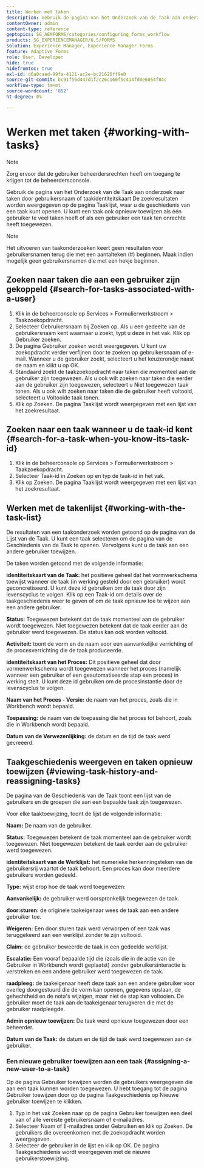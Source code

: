 ```yaml
---
title: Werken met taken
description: Gebruik de pagina van het Onderzoek van de Taak aan onderzoek naar taken door gebruikersnaam of taakidentiteitskaart Meer weten over het werken met taken?
contentOwner: admin
content-type: reference
geptopics: SG_AEMFORMS/categories/configuring_forms_workflow
products: SG_EXPERIENCEMANAGER/6.5/FORMS
solution: Experience Manager, Experience Manager Forms
feature: Adaptive Forms
role: User, Developer
hide: true
hidefromtoc: true
exl-id: d6a0caed-99fa-4121-ac2e-bc21626ff9e0
source-git-commit: bc91f56d447d1f2c26c160f5c414fd0e6054f84c
workflow-type: tm+mt
source-wordcount: '852'
ht-degree: 0%

---
```


# Werken met taken {#working-with-tasks}

>[!NOTE]
> 
> Zorg ervoor dat de gebruiker beheerdersrechten heeft om toegang te krijgen tot de beheerdersconsole.

Gebruik de pagina van het Onderzoek van de Taak aan onderzoek naar taken door gebruikersnaam of taakidentiteitskaart De zoekresultaten worden weergegeven op de pagina Taaklijst, waar u de geschiedenis van een taak kunt openen. U kunt een taak ook opnieuw toewijzen als één gebruiker te veel taken heeft of als een gebruiker een taak ten onrechte heeft toegewezen.

>[!NOTE]
>
>Het uitvoeren van taakonderzoeken keert geen resultaten voor gebruikersnamen terug die met een aantalteken (#) beginnen. Maak indien mogelijk geen gebruikersnamen die met een hekje beginnen.

## Zoeken naar taken die aan een gebruiker zijn gekoppeld {#search-for-tasks-associated-with-a-user}

1. Klik in de beheerconsole op Services > Formulierwerkstroom > Taakzoekopdracht.
1. Selecteer Gebruikersnaam bij Zoeken op. Als u een gedeelte van de gebruikersnaam kent waarnaar u zoekt, typt u deze in het vak. Klik op Gebruiker zoeken.
1. De pagina Gebruiker zoeken wordt weergegeven. U kunt uw zoekopdracht verder verfijnen door te zoeken op gebruikersnaam of e-mail. Wanneer u de gebruiker zoekt, selecteert u het keuzerondje naast de naam en klikt u op OK.
1. Standaard zoekt de taakzoekopdracht naar taken die momenteel aan de gebruiker zijn toegewezen. Als u ook wilt zoeken naar taken die eerder aan de gebruiker zijn toegewezen, selecteert u Niet toegewezen taak tonen. Als u ook wilt zoeken naar taken die de gebruiker heeft voltooid, selecteert u Voltooide taak tonen.
1. Klik op Zoeken. De pagina Taaklijst wordt weergegeven met een lijst van het zoekresultaat.

## Zoeken naar een taak wanneer u de taak-id kent {#search-for-a-task-when-you-know-its-task-id}

1. Klik in de beheerconsole op Services > Formulierwerkstroom > Taakzoekopdracht.
1. Selecteer Taak-id in Zoeken op en typ de taak-id in het vak.
1. Klik op Zoeken. De pagina Taaklijst wordt weergegeven met een lijst van het zoekresultaat.

## Werken met de takenlijst {#working-with-the-task-list}

De resultaten van een taakonderzoek worden getoond op de pagina van de Lijst van de Taak. U kunt een taak selecteren om de pagina van de Geschiedenis van de Taak te openen. Vervolgens kunt u de taak aan een andere gebruiker toewijzen.

De taken worden getoond met de volgende informatie:

**identiteitskaart van de Taak:** het positieve geheel dat het vormwerkschema toewijst wanneer de taak (in werking gesteld door een gebruiker) wordt geconcretiseerd. U kunt deze id gebruiken om de taak door zijn levenscyclus te volgen. Klik op een Taak-id om details over de taakgeschiedenis weer te geven of om de taak opnieuw toe te wijzen aan een andere gebruiker.

**Status:** Toegewezen betekent dat de taak momenteel aan de gebruiker wordt toegewezen. Niet toegewezen betekent dat de taak eerder aan de gebruiker werd toegewezen. De status kan ook worden voltooid.

**Activiteit:** toont de vorm en de naam voor een aanvankelijke verrichting of de procesverrichting die de taak produceerde.

**identiteitskaart van het Proces:** Dit positieve geheel dat door vormenwerkschema wordt toegewezen wanneer het proces (namelijk wanneer een gebruiker of een geautomatiseerde stap een proces) in werking stelt. U kunt deze id gebruiken om de procesinstantie door de levenscyclus te volgen.

**Naam van het Proces - Versie:** de naam van het proces, zoals die in Workbench wordt bepaald.

**Toepassing:** de naam van de toepassing die het proces tot behoort, zoals die in Workbench wordt bepaald.

**Datum van de Verwezenlijking:** de datum en de tijd de taak werd gecreeerd.

## Taakgeschiedenis weergeven en taken opnieuw toewijzen {#viewing-task-history-and-reassigning-tasks}

De pagina van de Geschiedenis van de Taak toont een lijst van de gebruikers en de groepen die aan een bepaalde taak zijn toegewezen.

Voor elke taaktoewijzing, toont de lijst de volgende informatie:

**Naam:** De naam van de gebruiker.

**Status:** Toegewezen betekent de taak momenteel aan de gebruiker wordt toegewezen. Niet toegewezen betekent de taak eerder aan de gebruiker werd toegewezen.

**identiteitskaart van de Werklijst:** het numerieke herkenningsteken van de gebruikersrij waartot de taak behoort. Een proces kan door meerdere gebruikers worden gedeeld.

**Type:** wijst erop hoe de taak werd toegewezen:

**Aanvankelijk:** de gebruiker werd oorspronkelijk toegewezen de taak.

**door:sturen:** de originele taakeigenaar wees de taak aan een andere gebruiker toe.

**Weigeren:** Een door:sturen taak werd verworpen of een taak was teruggekeerd aan een werklijst zonder te zijn voltooid.

**Claim:** de gebruiker beweerde de taak in een gedeelde werklijst.

**Escalatie:** Een vooraf bepaalde tijd die (zoals die in de actie van de Gebruiker in Workbench wordt geplaatst) zonder gebruikersinteractie is verstreken en een andere gebruiker werd toegewezen de taak.

**raadpleeg:** de taakeigenaar heeft deze taak aan een andere gebruiker voor overleg doorgestuurd die de vorm kan openen, gegevens opslaan, de gehechtheid en de nota&#39;s wijzigen, maar niet de stap kan voltooien. De gebruiker moet de taak aan de taakeigenaar terugkeren die met de gebruiker raadpleegde.

**Admin opnieuw toewijzen:** De taak werd opnieuw toegewezen door een beheerder.

**Datum van de Taak:** de datum en de tijd de taak werd toegewezen aan de gebruiker.

### Een nieuwe gebruiker toewijzen aan een taak {#assigning-a-new-user-to-a-task}

Op de pagina Gebruiker toewijzen worden de gebruikers weergegeven die aan een taak kunnen worden toegewezen. U hebt toegang tot de pagina Gebruiker toewijzen door op de pagina Taakgeschiedenis op Nieuwe gebruiker toewijzen te klikken.

1. Typ in het vak Zoeken naar op de pagina Gebruiker toewijzen een deel van of alle vereiste gebruikersnaam of e-mailadres.
1. Selecteer Naam of E-mailadres onder Gebruiken en klik op Zoeken. De gebruikers die overeenkomen met de zoekopdracht worden weergegeven.
1. Selecteer de gebruiker in de lijst en klik op OK. De pagina Taakgeschiedenis wordt weergegeven met de nieuwe gebruikerstoewijzing.
